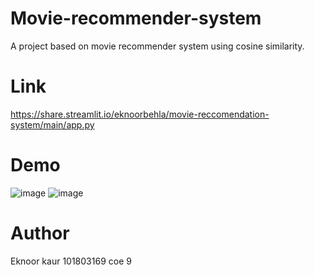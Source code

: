 # Movie-recommender-system

A project based on movie recommender system using cosine similarity.

# Link
https://share.streamlit.io/eknoorbehla/movie-reccomendation-system/main/app.py

# Demo
![image](https://user-images.githubusercontent.com/68049068/139626664-64e695a2-3901-4f69-b937-dfdbb598d34a.png)
![image](https://user-images.githubusercontent.com/68049068/139626725-46d9a441-2360-444c-bbb3-d342bf9861a0.png)


# Author
Eknoor kaur
101803169
coe 9

